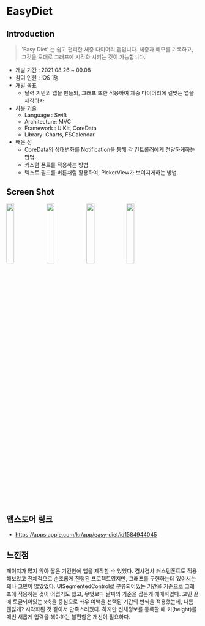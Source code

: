 # EasyDiet

## Introduction
>  'Easy Diet' 는 쉽고 편리한 체중 다이어리 앱입니다. 
체중과 메모를 기록하고, 그것을 토대로 그래프에 시각화 시키는 것이 가능합니다. 

+ 개발 기간 : 2021.08.26 ~ 09.08
+ 참여 인원 : iOS 1명
+ 개발 목표
     - 달력 기반의 앱을 만들되, 그래프 또한 적용하여 체중 다이어리에 걸맞는 앱을 제작하자
+ 사용 기술
     - Language : Swift
     - Architecture: MVC
    - Framework : UIKit, CoreData
    - Library: Charts, FSCalendar
+ 배운 점
  - CoreData의 상태변화를 Notification을 통해 각 컨트롤러에게 전달하게하는 방법.
  - 커스텀 폰트를 적용하는 방법.
  - 텍스트 필드를 버튼처럼 활용하여, PickerView가 보여지게하는 방법.


## Screen Shot

<img src = "https://user-images.githubusercontent.com/83950413/135060733-92cbb892-54ca-4c53-a802-221eb0a85291.png" width = "20%" height = "20%" > <img src = https://user-images.githubusercontent.com/83950413/135060752-fb16ecda-36f9-44e4-978b-87706a8c500c.png width = "20%" height = "20%" > <img src = "https://user-images.githubusercontent.com/83950413/135060757-e42a515b-4f04-4e2f-ad99-5db69f3fea21.png" width = "20%" height = "20%" > <img src = "https://user-images.githubusercontent.com/83950413/135060762-aa23ea16-cd60-4097-b83b-db581848b674.png" width = "20%" height = "20%" >


## 앱스토어 링크 
 + https://apps.apple.com/kr/app/easy-diet/id1584944045

## 느낀점
페이지가 많지 않아 짧은 기간안에 앱을 제작할 수 있었다. 겸사겸사 커스텀폰트도 적용해보았고 전체적으로 순조롭게 진행된 프로젝트였지만, 그래프를 구현하는데 있어서는 꽤나 고민이 많았었다. UISegmentedControl로 분류되어있는 기간을 기준으로 그래프에 적용하는 것이 어렵기도 했고, 무엇보다 날짜의 기준을 잡는게 애매하였다. 고민 끝에 토글되어있는 x축을 중심으로 좌우 여백을 선택된 기간의 반씩을 적용했는데, 나름 괜찮게? 시각화된 것 같아서 만족스러웠다. 하지만 신체정보를 등록할 때 키(height)를 매번 새롭게 입력을 해야하는 불편함은 개선이 필요하다.

